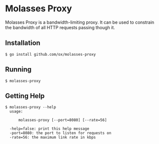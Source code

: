 # Molasses Proxy

Molasses Proxy is a bandwidth-limiting proxy. It can be used to constrain the bandwidth of all HTTP requests passing though it.

## Installation

    $ go install github.com/ox/molasses-proxy


## Running

    $ molasses-proxy

## Getting Help

    $ molasses-proxy --help
      usage:

          molasses-proxy [--port=8080] [--rate=56]

	  -help=false: print this help message
	  -port=8080: the port to listen for requests on
	  -rate=56: the maximum link rate in kbps
